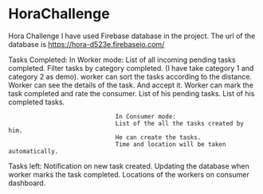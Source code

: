 # HoraChallenge
Hora Challenge
I have used Firebase database in the project. The url of the database is https://hora-d523e.firebaseio.com/

Tasks Completed: In Worker mode: List of all incoming pending tasks completed.
                                  Filter tasks by category completed. (I have take category 1 and category 2 as demo).
                                  worker can sort the tasks according to the distance.
                                  Worker can see the details of the task. And accept it.
                                  Worker can mark the task completed and rate the consumer.
                                  List of his pending tasks.
                                  List of his completed tasks.
                                  
                                  In Consumer mode: 
                                  List of the all the tasks created by him.
                                  He can create the tasks.
                                  Time and location will be taken automatically.
                                  
 Tasks left: Notification on new task created.
              Updating the database when worker marks the task completed.
              Locations of the workers on consumer dashboard.
                                    
